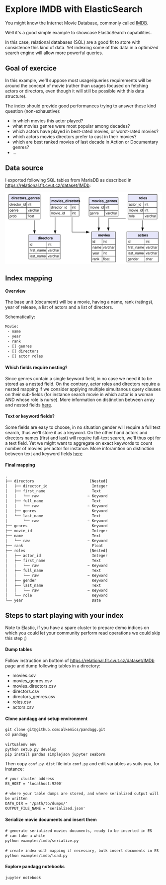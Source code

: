 # Explore IMDB with ElasticSearch

You might know the Internet Movie Database, commonly called [IMDB](https://www.imdb.com/).

Well it's a good simple example to showcase ElasticSearch capabilities.

In this case, relational databases (SQL) are a good fit to store with consistence this kind of data.
Yet indexing some of this data in a optimized search engine will allow more powerful queries.

## Goal of exercice
In this example, we'll suppose most usage/queries requirements will be around the concept of movie (rather than usages 
focused on fetching actors or directors, even though it will still be possible with this data structure).

The index should provide good performances trying to answer these kind question (non-exhaustive):
- in which movies this actor played?
- what movies genres were most popular among decades?
- which actors have played in best-rated movies, or worst-rated movies?
- which actors movies directors prefer to cast in their movies?
- which are best ranked movies of last decade in Action or Documentary genres? 
- ...


## Data source
I exported following SQL tables from MariaDB as described in https://relational.fit.cvut.cz/dataset/IMDb:

![imdb tables](ressources/imdb_ijs.svg) 

## Index mapping

#### Overview
The base unit (document) will be a movie, having a name, rank (ratings), year of release, a list of actors
and a list of directors.

Schematically:
```
Movie:
 - name
 - year
 - rank
 - [] genres
 - [] directors
 - [] actor roles
```

#### Which fields require nesting?
Since genres contain a single keyword field, in no case we need it to be stored as a nested field.
On the contrary, actor roles and directors require a nested mapping if we consider applying multiple 
simultanous query clauses on their sub-fields (for instance search movie in which actor is a woman AND whose role is 
nurse). 
More information on distinction between array and nested fields [here](
https://www.elastic.co/guide/en/elasticsearch/reference/current/nested.html).


#### Text or keyword fields?
Some fields are easy to choose, in no situation gender will require a full text search, thus we'll store
it as a keyword.
On the other hand actors and directors names (first and last) will require full-text search, we'll thus
opt for a text field. Yet we might want to aggregate on exact keywords to count number of movies per actor for instance.
More inforamtion on distinction between text and keyword fields [here](
https://www.elastic.co/fr/blog/strings-are-dead-long-live-strings)

#### Final mapping

```
.                                                            
├── directors                         [Nested]
│   ├── director_id                    Integer
│   ├── first_name                     Text
│   │   └── raw                      ~ Keyword
│   ├── full_name                      Text
│   │   └── raw                      ~ Keyword
│   ├── genres                         Keyword
│   └── last_name                      Text
│       └── raw                      ~ Keyword
├── genres                             Keyword
├── movie_id                           Integer
├── name                               Text
│   └── raw                          ~ Keyword
├── rank                               Float
├── roles                             [Nested]
│   ├── actor_id                       Integer
│   ├── first_name                     Text
│   │   └── raw                      ~ Keyword
│   ├── full_name                      Text
│   │   └── raw                      ~ Keyword
│   ├── gender                         Keyword
│   ├── last_name                      Text
│   │   └── raw                      ~ Keyword
│   └── role                           Keyword
└── year                               Date
```


## Steps to start playing with your index

Note to Elastic, if you have a spare cluster to prepare demo indices on which you could let your community perform read
operations we could skip this step ;)

#### Dump tables
Follow instruction on bottom of https://relational.fit.cvut.cz/dataset/IMDb page and dump following tables in a 
directory:
- movies.csv
- movies_genres.csv
- movies_directors.csv
- directors.csv
- directors_genres.csv
- roles.csv
- actors.csv

#### Clone pandagg and setup environment
```
git clone git@github.com:alkemics/pandagg.git
cd pandagg

virtualenv env
python setup.py develop
pip install pandas simplejson jupyter seaborn
```
Then copy `conf.py.dist` file into `conf.py` and edit variables as suits you, for instance:
```
# your cluster address
ES_HOST = 'localhost:9200'

# where your table dumps are stored, and where serialized output will be written
DATA_DIR = '/path/to/dumps/'
OUTPUT_FILE_NAME = 'serialized.json'
```

#### Serialize movie documents and insert them

```
# generate serialized movies documents, ready to be inserted in ES
# can take a while
python examples/imdb/serialize.py

# create index with mapping if necessary, bulk insert documents in ES
python examples/imdb/load.py
```


#### Explore pandagg notebooks
```
jupyter notebook
```

